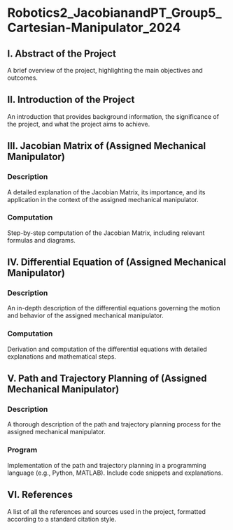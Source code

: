 # Robotics2_JacobianandPT_Group5_Cartesian-Manipulator_2024

## I. Abstract of the Project

A brief overview of the project, highlighting the main objectives and outcomes.

## II. Introduction of the Project

An introduction that provides background information, the significance of the project, and what the project aims to achieve.

## III. Jacobian Matrix of (Assigned Mechanical Manipulator)

### Description
A detailed explanation of the Jacobian Matrix, its importance, and its application in the context of the assigned mechanical manipulator.

### Computation
Step-by-step computation of the Jacobian Matrix, including relevant formulas and diagrams.

## IV. Differential Equation of (Assigned Mechanical Manipulator)

### Description
An in-depth description of the differential equations governing the motion and behavior of the assigned mechanical manipulator.

### Computation
Derivation and computation of the differential equations with detailed explanations and mathematical steps.

## V. Path and Trajectory Planning of (Assigned Mechanical Manipulator)

### Description
A thorough description of the path and trajectory planning process for the assigned mechanical manipulator.

### Program
Implementation of the path and trajectory planning in a programming language (e.g., Python, MATLAB). Include code snippets and explanations.

## VI. References

A list of all the references and sources used in the project, formatted according to a standard citation style.

